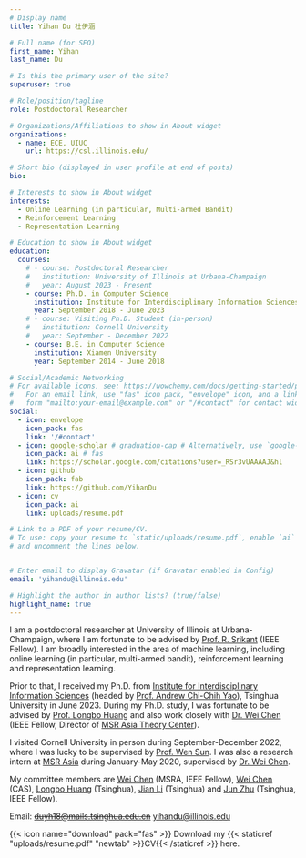 ```yaml
---
# Display name
title: Yihan Du 杜伊涵

# Full name (for SEO)
first_name: Yihan
last_name: Du

# Is this the primary user of the site?
superuser: true

# Role/position/tagline
role: Postdoctoral Researcher

# Organizations/Affiliations to show in About widget
organizations:
  - name: ECE, UIUC
    url: https://csl.illinois.edu/

# Short bio (displayed in user profile at end of posts)
bio: 

# Interests to show in About widget
interests:
  - Online Learning (in particular, Multi-armed Bandit)
  - Reinforcement Learning
  - Representation Learning

# Education to show in About widget
education:
  courses:
    # - course: Postdoctoral Researcher
    #   institution: University of Illinois at Urbana-Champaign
    #   year: August 2023 - Present
    - course: Ph.D. in Computer Science
      institution: Institute for Interdisciplinary Information Sciences (IIIS), Tsinghua University
      year: September 2018 - June 2023
    # - course: Visiting Ph.D. Student (in-person)
    #   institution: Cornell University
    #   year: September - December 2022
    - course: B.E. in Computer Science
      institution: Xiamen University
      year: September 2014 - June 2018

# Social/Academic Networking
# For available icons, see: https://wowchemy.com/docs/getting-started/page-builder/#icons
#   For an email link, use "fas" icon pack, "envelope" icon, and a link in the
#   form "mailto:your-email@example.com" or "/#contact" for contact widget.
social:
  - icon: envelope
    icon_pack: fas
    link: '/#contact'
  - icon: google-scholar # graduation-cap # Alternatively, use `google-scholar` icon from `ai` icon pack
    icon_pack: ai # fas
    link: https://scholar.google.com/citations?user=_RSr3vUAAAAJ&hl
  - icon: github
    icon_pack: fab
    link: https://github.com/YihanDu
  - icon: cv
    icon_pack: ai
    link: uploads/resume.pdf

# Link to a PDF of your resume/CV.
# To use: copy your resume to `static/uploads/resume.pdf`, enable `ai` icons in `params.yaml`,
# and uncomment the lines below.


# Enter email to display Gravatar (if Gravatar enabled in Config)
email: 'yihandu@illinois.edu'

# Highlight the author in author lists? (true/false)
highlight_name: true
---
```


I am a postdoctoral researcher at University of Illinois at Urbana-Champaign, where I am fortunate to be advised by [Prof. R. Srikant](https://sites.google.com/a/illinois.edu/srikant/home) (IEEE Fellow). I am broadly interested in the area of machine learning, including online learning (in particular, multi-armed bandit), reinforcement learning and representation learning.

Prior to that, I received my Ph.D. from [Institute for Interdisciplinary Information Sciences](https://iiis.tsinghua.edu.cn/en/) (headed by [Prof. Andrew Chi-Chih Yao](https://iiis.tsinghua.edu.cn/yao/)), Tsinghua University in June 2023. During my Ph.D. study, I was fortunate to be advised by [Prof. Longbo Huang](https://people.iiis.tsinghua.edu.cn/~huang/) and also work closely with [Dr. Wei Chen](https://www.microsoft.com/en-us/research/people/weic/) (IEEE Fellow, Director of [MSR Asia Theory Center](https://www.microsoft.com/en-us/research/group/msr-asia-theory-center/)).

I visited Cornell University in person during September-December 2022, where I was lucky to be supervised by [Prof. Wen Sun](https://wensun.github.io/). I was also a research intern at [MSR Asia](https://www.microsoft.com/en-us/research/lab/microsoft-research-asia/) during January-May 2020, supervised by [Dr. Wei Chen](https://www.microsoft.com/en-us/research/people/weic/).


<!-- My research focuses on designing both computationally and statistically efficient bandit and RL algorithms, establishing rigorous theoretical analysis, and expanding online learning and RL theories. -->

My committee members are [Wei Chen](https://www.microsoft.com/en-us/research/people/weic/) (MSRA, IEEE Fellow), [Wei Chen](https://weichen-cas.github.io/) (CAS), [Longbo Huang](https://people.iiis.tsinghua.edu.cn/~huang/) (Tsinghua), [Jian Li](https://people.iiis.tsinghua.edu.cn/~jianli/) (Tsinghua) and [Jun Zhu](https://ml.cs.tsinghua.edu.cn/~jun/index.shtml) (Tsinghua, IEEE Fellow).

Email: ~~duyh18@mails.tsinghua.edu.cn~~ yihandu@illinois.edu

{{< icon name="download" pack="fas" >}} Download my {{< staticref "uploads/resume.pdf" "newtab" >}}CV{{< /staticref >}} here.

